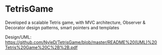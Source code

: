 # TetrisGame
Developed a scalable Tetris game, with MVC architecture, Observer & Decorator design patterns, smart pointers and templates

Design/UML: https://github.com/NyleD/TetrisGame/blob/master/README%20(UML)%20Tetris%20Game%20C%2B%2B.pdf
